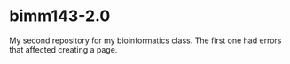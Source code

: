 # bimm143-2.0
My second repository for my bioinformatics class. The first one had errors that affected creating a page.

